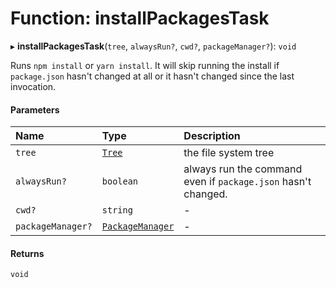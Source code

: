 # Function: installPackagesTask

▸ **installPackagesTask**(`tree`, `alwaysRun?`, `cwd?`, `packageManager?`): `void`

Runs `npm install` or `yarn install`. It will skip running the install if
`package.json` hasn't changed at all or it hasn't changed since the last invocation.

#### Parameters

| Name              | Type                                                                    | Description                                                   |
| :---------------- | :---------------------------------------------------------------------- | :------------------------------------------------------------ |
| `tree`            | [`Tree`](/reference/core-api/devkit/documents/Tree)                     | the file system tree                                          |
| `alwaysRun?`      | `boolean`                                                               | always run the command even if `package.json` hasn't changed. |
| `cwd?`            | `string`                                                                | -                                                             |
| `packageManager?` | [`PackageManager`](/reference/core-api/devkit/documents/PackageManager) | -                                                             |

#### Returns

`void`
